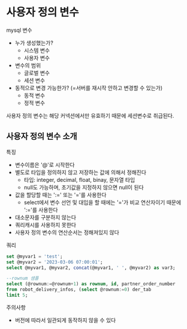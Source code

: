 # 사용자 정의 변수
mysql 변수
- 누가 생성했는가?
   - 시스템 변수
   - 사용자 변수
- 변수의 범위
   - 글로벌 변수
   - 세션 변수
- 동적으로 변경 가능한가? (=서버를 재시작 안하고 변경할 수 있는가)
   - 동적 변수
   - 정적 변수

사용자 정의 변수는 해당 커넥션에서만 유효하기 때문에 세션변수로 취급된다.

## 사용자 정의 변수 소개
특징
- 변수이름은 '@'로 시작한다
- 별도로 타입을 정의하지 않고 저장하는 값에 의해서 정해진다
   - 타입: integer, decimal, float, binay, 문자열 타입
   - null도 가능하며, 초기값을 지정하지 않으면 null이 된다
- 값을 할당할 때는 ':=' 또는 '='를 사용한다
   - select에서 변수 선언 및 대입을 할 때에는 '='가 비교 연산자이기 때문에 ':='를 사용한다
- 대소문자를 구분하지 않는다
- 쿼리캐시를 사용하지 못한다
- 사용자 정의 변수의 연산순서는 정해져있지 않다

쿼리
```sql
set @myvar1 = 'test';
set @myvar2 = '2023-03-06 07:00:01';
select @myvar1, @myvar2, concat(@myvar1, ' ', @myvar2) as var3;

--rownum 샘플
select (@rownum:=@rownum+1) as rownum, id, partner_order_number
from robot_delivery_infos, (select @rownum:=0) der_tab
limit 5;
```

주의사항
- 버전에 따라서 일관되게 동작하지 않을 수 있다

